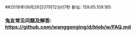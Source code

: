 ##2018年09月28日07时12分07秒 新址: 159.65.109.185
### 兔友常见问题及解答: https://github.com/wanggonging/d/blob/w/FAQ.md
